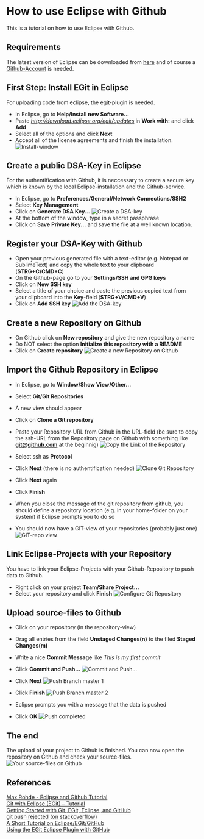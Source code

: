 # How to use Eclipse with Github
This is a tutorial on how to use Eclipse with Github.

## Requirements
The latest version of Eclipse can be downloaded from [here](https://www.eclipse.org/downloads/) and of course a [Github-Account](https://github.com) is needed.

## First Step: Install EGit in Eclipse
For uploading code from eclipse, the egit-plugin is needed. 
  
* In Eclipse, go to **Help/Install new Software...**
* Paste *http://download.eclipse.org/egit/updates* in **Work with:** and click **Add** 
* Select all of the options and click **Next**
* Accept all of the license agreements and finish the installation.
![Install-window](./img/01_install.png)  

## Create a public DSA-Key in Eclipse
For the authentification with Github, it is neccessary to create a secure key which is known by the local Eclipse-installation and the Github-service.  

* In Eclipse, go to **Preferences/General/Network Connections/SSH2**
* Select **Key Management**
* Click on **Generate DSA Key...**
![Create a DSA-key](./img/02_create_dsa-key.png)
* At the bottom of the window, type in a secret passphrase
* Click on **Save Private Key...** and save the file at a well known location.

## Register your DSA-Key with Github
* Open your previous generated file with a text-editor (e.g. Notepad or SublimeText) and copy the whole text to your clipboard (**STRG+C/CMD+C**)
* On the Github-page go to your **Settings/SSH and GPG keys**
* Click on **New SSH key**
* Select a title of your choice and paste the previous copied text from your clipboard into the **Key**-field (**STRG+V/CMD+V**)
* Click on **Add SSH key**
![Add the DSA-key](./img/03_add_ssh-key.png)

## Create a new Repository on Github
* On Github click on **New repository** and give the new repository a name
* Do NOT select the option **Initialize this repository with a README**
* Click on **Create repository**
![Create a new Repository on Github](./img/04_create_repo.png)

## Import the Github Repository in Eclipse
* In Eclipse, go to **Window/Show View/Other...**
* Select **Git/Git Repositories**
* A new view should appear
* Click on **Clone a Git repository**
* Paste your Repository-URL from Github in the URL-field (be sure to copy the ssh-URL from the Repository page on Github with something like **git@github.com** at the beginnig)
![Copy the Link of the Repository](./img/05_copy_repo_link.png)  

* Select ssh as **Protocol**
* Click **Next** (there is no authentification needed)
![Clone Git Repository](./img/06_source_git_repo.png)  

* Click **Next** again
* Click **Finish**
* When you close the message of the git repository from github, you should define a repository location (e.g. in your home-folder on your system) if Eclipse prompts you to do so
* You should now have a GIT-view of your repositories (probably just one)
![GIT-repo view](./img/07_git-repo_view.png)

## Link Eclipse-Projects with your Repository
You have to link your Eclipse-Projects with your Github-Repository to push data to Github.   

* Right click on your project **Team/Share Project...**
* Select your repository and click **Finish**
![Configure Git Repository](./img/08_share_project.png)

## Upload source-files to Github
* Click on your repository (in the repository-view)
* Drag all entries from the field **Unstaged Changes(n)** to the filed **Staged Changes(m)**
* Write a nice **Commit Message** like *This is my first commit*
* Click **Commit and Push...**
![Commit and Push...](./img/09_commit_and_push.png)  

* Click **Next**
![Push Branch master 1](./img/10_push_branch_1.png) 

* Click **Finish**
![Push Branch master 2](./img/11_push_branch_2.png)  

* Eclipse prompts you with a message that the data is pushed
* Click **OK**
![Push completed](./img/12_push_completed.png)

## The end
The upload of your project to Github is finished. You can now open the repository on Github and check your source-files.
![Your source-files on Github](./img/13_source_on_github.png)

## References
[Max Rohde - Eclipse and Github Tutorial](https://maxrohde.com/2012/05/25/eclipse-and-github-tutorial/)  
[Git with Eclipse (EGit) – Tutorial](http://www.vogella.com/articles/EGit/article.html)  
[Getting Started with Git, EGit, Eclipse, and GitHub](http://jeromyanglim.blogspot.co.nz/2010/11/getting-started-with-git-egit-eclipse.html)  
[git push rejected (on stackoverflow)](http://stackoverflow.com/questions/620253/git-push-rejected)  
[A Short Tutorial on Eclipse/EGit/GitHub](http://npascut1.wordpress.com/2011/03/10/eclipseandgit/)  
[Using the EGit Eclipse Plugin with GitHub](http://loianegroner.com/2009/11/tutorial-using-the-egit-eclipse-plugin-with-github/)
